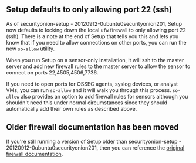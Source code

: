 ## Setup defaults to only allowing port 22 (ssh)
As of securityonion-setup - 20120912-0ubuntu0securityonion201, Setup now defaults to locking down the local `ufw` firewall to only allowing port 22 (ssh).  There is a note at the end of Setup that tells you this and lets you know that if you need to allow connections on other ports, you can run the new `so-allow` utility.  

When you run Setup on a sensor-only installation, it will ssh to the master server and add new firewall rules to the master server to allow the sensor to connect on ports 22,4505,4506,7736.  

If you need to open ports for OSSEC agents, syslog devices, or analyst VMs, you can run `so-allow` and it will walk you through this process.  `so-allow` also provides an option to add firewall rules for sensors although you shouldn't need this under normal circumstances since they should automatically add their own rules as described above.

## Older firewall documentation has been moved
If you're still running a version of Setup older than securityonion-setup - 20120912-0ubuntu0securityonion201, then you can reference the [original firewall documentation](firewall-old).